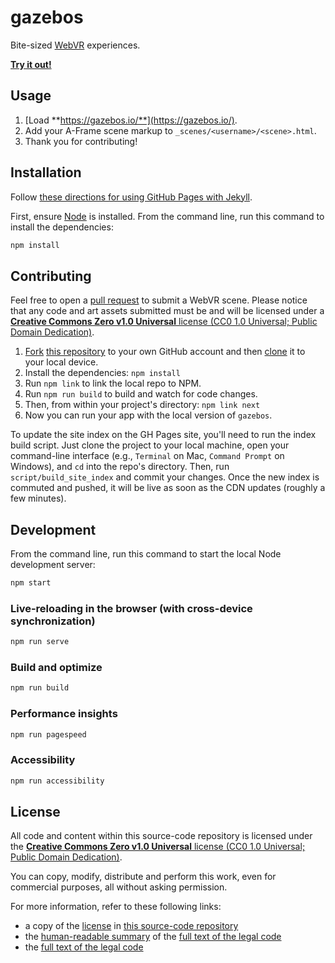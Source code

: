 # gazebos

Bite-sized [WebVR](https://webvr.rocks/) experiences.

**[Try it out!](https://gazebos.io/)**


## Usage

1. [Load **https://gazebos.io/**](https://gazebos.io/).
2. Add your A-Frame scene markup to `_scenes/<username>/<scene>.html`.
3. Thank you for contributing!


## Installation

Follow [these directions for using GitHub Pages with Jekyll](https://help.github.com/articles/setting-up-your-github-pages-site-locally-with-jekyll/).

First, ensure [Node](https://nodejs.org/download/) is installed. From the command line, run this command to install the dependencies:

```sh
npm install
```


## Contributing

Feel free to open a [pull request](https://github.com/gazebos/gazebos/pulls) to submit a WebVR scene. Please notice that any code and art assets submitted must be and will be licensed under a [**Creative Commons Zero v1.0 Universal** license (CC0 1.0 Universal; Public Domain Dedication)](LICENSE.md).

1. [Fork](https://help.github.com/articles/fork-a-repo/) [this repository](https://github.com/gazebos/gazebos/fork) to your own GitHub account and then [clone](https://help.github.com/articles/cloning-a-repository/) it to your local device.
2. Install the dependencies: `npm install`
3. Run `npm link` to link the local repo to NPM.
4. Run `npm run build` to build and watch for code changes.
5. Then, from within your project's directory: `npm link next`
6. Now you can run your app with the local version of `gazebos`.

To update the site index on the GH Pages site, you'll need to run the index build script. Just clone the project to your local machine, open your command-line interface (e.g., `Terminal` on Mac, `Command Prompt` on Windows), and `cd` into the repo's directory. Then, run `script/build_site_index` and commit your changes. Once the new index is commuted and pushed, it will be live as soon as the CDN updates (roughly a few minutes).


## Development

From the command line, run this command to start the local Node development server:

```sh
npm start
```

### Live-reloading in the browser (with cross-device synchronization)

```sh
npm run serve
```

### Build and optimize

```sh
npm run build
```

### Performance insights

```sh
npm run pagespeed
```

### Accessibility

```sh
npm run accessibility
```



## License

All code and content within this source-code repository is licensed under the [**Creative Commons Zero v1.0 Universal** license (CC0 1.0 Universal; Public Domain Dedication)](LICENSE.md).

You can copy, modify, distribute and perform this work, even for commercial purposes, all without asking permission.

For more information, refer to these following links:

* a copy of the [license](LICENSE.md) in [this source-code repository](https://github.com/gazebos/gazebos)
* the [human-readable summary](https://creativecommons.org/publicdomain/zero/1.0/) of the [full text of the legal code](https://creativecommons.org/publicdomain/zero/1.0/legalcode)
* the [full text of the legal code](https://creativecommons.org/publicdomain/zero/1.0/legalcode)
